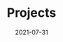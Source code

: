 ---
title: "Projects"
date: 2021-07-31
draft: false
summary: "My personal collection of stuff I'm proud of."
---
